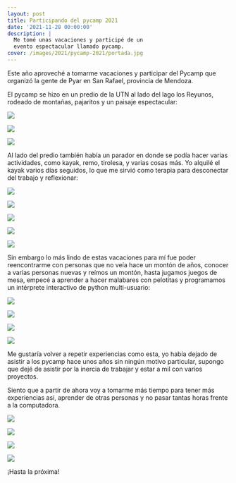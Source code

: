 ```yaml
---
layout: post
title: Participando del pycamp 2021
date: '2021-11-28 00:00:00'
description: |
  Me tomé unas vacaciones y participé de un
  evento espectacular llamado pycamp.
cover: /images/2021/pycamp-2021/portada.jpg
---
```


Este año aproveché a tomarme vacaciones y participar del Pycamp que organizó la
gente de Pyar en San Rafael, provincia de Mendoza.

El pycamp se hizo en un predio de la UTN al lado del lago los Reyunos, rodeado
de montañas, pajaritos y un paisaje espectacular:

![](/images/2021/pycamp-2021/h7257.jpg)

![](/images/2021/pycamp-2021/h7254.jpg)

![](/images/2021/pycamp-2021/h72511.jpg)

Al lado del predio también había un parador en donde se podía hacer varias
actividades, como kayak, remo, tirolesa, y varias cosas más. Yo alquilé el
kayak varios días seguidos, lo que me sirvió como terapia para desconectar del
trabajo y reflexionar:

![](/images/2021/pycamp-2021/h7208.jpg)

![](/images/2021/pycamp-2021/h7255.jpg)

![](/images/2021/pycamp-2021/h7251.jpg)

![](/images/2021/pycamp-2021/h66112.jpg)

![](/images/2021/pycamp-2021/164722.jpg)


Sin embargo lo más lindo de estas vacaciones para mí fue poder reencontrarme
con personas que no veía hace un montón de años, conocer a varias personas
nuevas y reímos un montón, hasta jugamos juegos de mesa, empecé a aprender a
hacer malabares con pelotitas y programamos un intérprete interactivo de python
multi-usuario:

![](/images/2021/pycamp-2021/h72510.jpg)

![](/images/2021/pycamp-2021/h7256.jpg)

![](/images/2021/pycamp-2021/h7219.jpg)

![](/images/2021/pycamp-2021/h7253.jpg)


Me gustaría volver a repetir experiencias como esta, yo había dejado de asistir
a los pycamp hace unos años sin ningún motivo particular, supongo que dejé de
asistir por la inercia de trabajar y estar a mil con varios proyectos.

Siento que a partir de ahora voy a tomarme más tiempo para tener más
experiencias así, aprender de otras personas y no pasar tantas horas frente a
la computadora.

![](/images/2021/pycamp-2021/h5762.jpg)

![](/images/2021/pycamp-2021/pileta-2.jpg)

![](/images/2021/pycamp-2021/h72013.jpg)

![](/images/2021/pycamp-2021/saludo.jpg)

¡Hasta la próxima!
